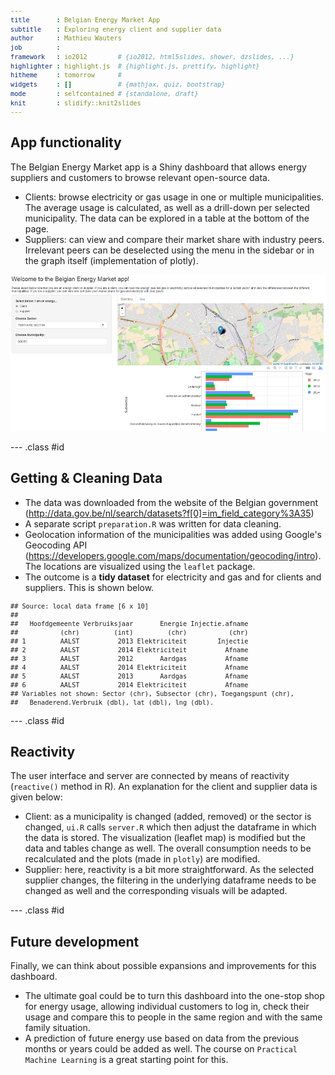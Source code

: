 ```yaml
---
title       : Belgian Energy Market App
subtitle    : Exploring energy client and supplier data
author      : Mathieu Wauters
job         : 
framework   : io2012        # {io2012, html5slides, shower, dzslides, ...}
highlighter : highlight.js  # {highlight.js, prettify, highlight}
hitheme     : tomorrow      # 
widgets     : []            # {mathjax, quiz, bootstrap}
mode        : selfcontained # {standalone, draft}
knit        : slidify::knit2slides
---
```


<style type="text/css">
code.r{ /* Code block */
  font-size: 12px;
}
pre { /* Code block */
  font-size: 12px
}
</style>

## App functionality
The Belgian Energy Market app is a Shiny dashboard that allows energy suppliers and customers to browse relevant open-source data.

* Clients: browse electricity or gas usage in one or multiple municipalities. The average usage is calculated, as well as a drill-down per selected municipality. The data can be explored in a table at the bottom of the page.
* Suppliers: can view and compare their market share with industry peers. Irrelevant peers can be deselected using the menu in the sidebar or in the graph itself (implementation of plotly).

<img class=center src="Capture2.png" height=250>

--- .class #id

## Getting & Cleaning Data

* The data was downloaded from the website of the Belgian government (http://data.gov.be/nl/search/datasets?f[0]=im_field_category%3A35)
* A separate script `preparation.R` was written for data cleaning. 
* Geolocation information of the municipalities was added using Google's Geocoding API (https://developers.google.com/maps/documentation/geocoding/intro). The locations are visualized using the `leaflet` package. 
* The outcome is a <b>tidy dataset</b> for electricity and gas and for clients and suppliers. This is shown below.

```
## Source: local data frame [6 x 10]
## 
##   Hoofdgemeente Verbruiksjaar       Energie Injectie.afname
##           (chr)         (int)         (chr)           (chr)
## 1         AALST          2013 Elektriciteit        Injectie
## 2         AALST          2014 Elektriciteit          Afname
## 3         AALST          2012       Aardgas          Afname
## 4         AALST          2014 Elektriciteit          Afname
## 5         AALST          2013       Aardgas          Afname
## 6         AALST          2014 Elektriciteit          Afname
## Variables not shown: Sector (chr), Subsector (chr), Toegangspunt (chr),
##   Benaderend.Verbruik (dbl), lat (dbl), lng (dbl).
```

--- .class #id

## Reactivity
The user interface and server are connected by means of reactivity (`reactive()` method in R). An explanation for the client and supplier data is given below:

* Client: as a municipality is changed (added, removed) or the sector is changed, `ui.R` calls `server.R` which then adjust the dataframe in which the data is stored. The visualization (leaflet map) is modified but the data and tables change as well. The overall consumption needs to be recalculated and the plots (made in `plotly`) are modified.
* Supplier: here, reactivity is a bit more straightforward. As the selected supplier changes, the filtering in the underlying dataframe needs to be changed as well and the corresponding visuals will be adapted.

--- .class #id

## Future development

Finally, we can think about possible expansions and improvements for this dashboard. 

* The ultimate goal could be to turn this dashboard into the one-stop shop for energy usage, allowing individual customers to log in, check their usage and compare this to people in the same region and with the same family situation.
* A prediction of future energy use based on data from the previous months or years could be added as well. The course on `Practical Machine Learning` is a great starting point for this.

